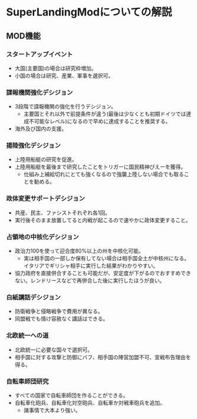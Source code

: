 # SuperLandingModについての解説

## MOD機能

### スタートアップイベント

- 大国(主要国)の場合は研究枠増加。
- 小国の場合は研究、産業、軍事を選択可。

### 諜報機関強化デシジョン

- 3段階で諜報機関の強化を行うデシジョン。
  - 主要国とそれ以外で前提条件が違う(最後は少なくとも初期ドイツでは達成不可能なレベル)になるので早めに達成することを推奨する。
- 海外及び国内の支援。

### 揚陸強化デシジョン

- 上陸用船艇の研究を促進。
- 上陸用船艇を最後まで研究したことをトリガーに国民精神ぴえーを獲得。
  - 仕組み上補給切れにとても強くなるので強襲上陸しない場合でも取ることを勧める。

### 政体変更サポートデシジョン

- 共産、民主、ファシストそれぞれ各1回。
- 実行後そのまま放置してると内戦が起こるので速やかに政体変更すること。

### 占領地の中核化デシジョン

- 政治力100を使って迎合度80%以上の州を中核化可能。
  - 実は相手国の一部しか保有してない場合は相手国全土が中核州になる。イタリアでギリシャ相手に実行した結果がわかりやすい。
- 協力政府を直接併合することも可能だが、安定度が下がるのでおすすめできない。レンドリースなどで再併合した後に実行したほうが良い。

### 白紙講話デシジョン

- 防衛戦争と侵略戦争で費用が異なる。
- 同盟戦でも情け容赦なく講話はできる。

### 北欧統一への道

- 北欧統一に必要な国々で選択可。
- 相手国に対する攻撃と防御にバフ、相手国の陣営加盟不可、宣戦布告理由を得る。

### 自転車師団研究

- すべての国家で自転車師団を作ることができる。
- 自転車化砲兵、自転車化対空砲兵、自転車か対戦車砲兵を追加。
  - 諸事情で大本より強い。
